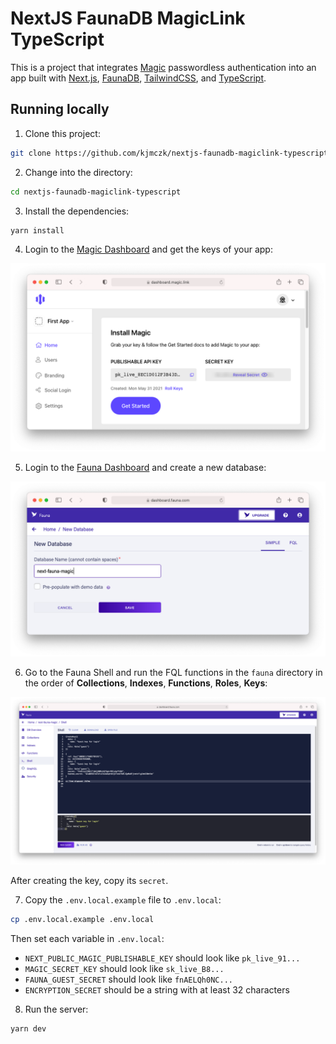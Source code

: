 # NextJS FaunaDB MagicLink TypeScript

This is a project that integrates [Magic](https://magic.link/) passwordless authentication into an app built with [Next.js](https://nextjs.org/), [FaunaDB](https://fauna.com/), [TailwindCSS](https://tailwindcss.com/), and [TypeScript](https://www.typescriptlang.org/).

## Running locally

1. Clone this project:

```sh
git clone https://github.com/kjmczk/nextjs-faunadb-magiclink-typescript.git
```

2. Change into the directory:

```sh
cd nextjs-faunadb-magiclink-typescript
```

3. Install the dependencies:

```sh
yarn install
```

4. Login to the [Magic Dashboard](https://dashboard.magic.link/) and get the keys of your app:

![Magic Keys](https://github.com/kjmczk/nextjs-faunadb-magiclink-typescript/blob/images/magic-keys.png)

5. Login to the [Fauna Dashboard](https://dashboard.fauna.com/) and create a new database:

![New Database](https://github.com/kjmczk/nextjs-faunadb-magiclink-typescript/blob/images/fauna-new-database.png)

6. Go to the Fauna Shell and run the FQL functions in the `fauna` directory in the order of **Collections**, **Indexes**, **Functions**, **Roles**, **Keys**:

![Fauna Shell](https://github.com/kjmczk/nextjs-faunadb-magiclink-typescript/blob/images/fauna-shell.png)

After creating the key, copy its `secret`.

7. Copy the `.env.local.example` file to `.env.local`:

```sh
cp .env.local.example .env.local
```

Then set each variable in `.env.local`:

- `NEXT_PUBLIC_MAGIC_PUBLISHABLE_KEY` should look like `pk_live_91...`
- `MAGIC_SECRET_KEY` should look like `sk_live_B8...`
- `FAUNA_GUEST_SECRET` should look like `fnAELQh0NC...`
- `ENCRYPTION_SECRET` should be a string with at least 32 characters

8. Run the server:

```sh
yarn dev
```
